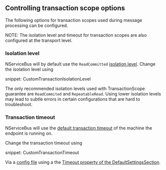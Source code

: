 ## Controlling transaction scope options

The following options for transaction scopes used during message processing can be configured.

NOTE: The isolation level and timeout for transaction scopes are also configured at the transport level.


### Isolation level

NServiceBus will by default use the `ReadCommitted` [isolation level](https://docs.microsoft.com/en-us/dotnet/api/system.transactions.isolationlevel). Change the isolation level using

snippet: CustomTransactionIsolationLevel


The only recommended isolation levels used with TransactionScope guarantee are `ReadCommited` and `RepeatableRead`. Using lower isolation levels may lead to subtle errors in certain configurations that are hard to troubleshoot.


### Transaction timeout

NServiceBus will use the [default transaction timeout](https://docs.microsoft.com/en-us/dotnet/api/system.transactions.transactionmanager.defaulttimeout) of the machine the endpoint is running on.

Change the transaction timeout using

snippet: CustomTransactionTimeout

Via a [config file](https://docs.microsoft.com/en-us/dotnet/framework/configure-apps/index) using a the [Timeout property of the DefaultSettingsSection](https://docs.microsoft.com/en-us/dotnet/api/system.transactions.configuration.defaultsettingssection.timeout).